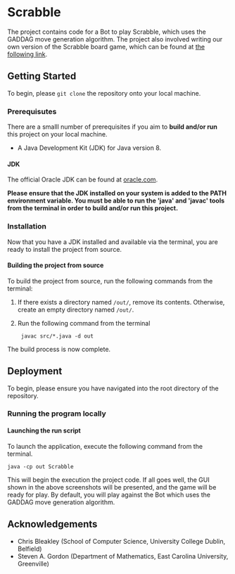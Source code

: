 
# Scrabble

The project contains code for a Bot to play Scrabble, which uses the GADDAG move generation algorithm.
The project also involved writing our own version of the Scrabble board game, which can be found at [the following link](https://github.com/thomasogara/Scrabble).

## Getting Started

To begin, please `git clone` the repository onto your local machine.

### Prerequisutes

There are a smalll number of prerequisites if you aim to **build and/or run** this project on your local machine.

* A Java Development Kit (JDK) for Java version 8.

#### JDK

The official Oracle JDK can be found at [oracle.com](https://www.oracle.com/java/technologies/javase-jdk8-downloads.html).
  
**Please ensure that the JDK installed on your system is added to the PATH environment variable.
You must be able to run the 'java' and 'javac' tools from the terminal in order to build and/or run this project.**

### Installation

Now that you have a JDK installed and available via the terminal, you are ready to install the project from source.

#### Building the project from source

To build the project from source, run the following commands from the terminal:

1. If there exists a directory named `/out/`, remove its contents. Otherwise, create an empty directory named `/out/`.
2. Run the following command from the terminal

        javac src/*.java -d out

The build process is now complete.

## Deployment

To begin, please ensure you have navigated into the root directory of the repository.

### Running the program locally

#### Launching the run script

To launch the application, execute the following command from the terminal.

    java -cp out Scrabble

This will begin the execution the project code. If all goes well, the GUI shown in the above screenshots will be presented, and the game will be ready for play. By default, you will play against the Bot which uses the GADDAG move generation algorithm.

## Acknowledgements

* Chris Bleakley (School of Computer Science, University College Dublin, Belfield)
* Steven A. Gordon (Department of Mathematics, East Carolina University, Greenville)

